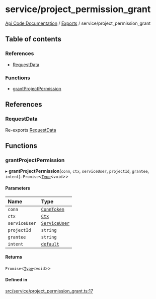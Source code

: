 # service/project\_permission\_grant
 
[Api Code Documentation](../README.md) / [Exports](../modules.md) / service/project\_permission\_grant

## Table of contents

### References

- [RequestData](service_project_permission_grant.md#requestdata)

### Functions

- [grantProjectPermission](service_project_permission_grant.md#grantprojectpermission)

## References

### RequestData

Re-exports [RequestData](../interfaces/service_domain_workflow_project_create.RequestData.md)

## Functions

### grantProjectPermission

▸ **grantProjectPermission**(`conn`, `ctx`, `serviceUser`, `projectId`, `grantee`, `intent`): `Promise`\<[`Type`](result.md#type)\<`void`\>\>

#### Parameters

| Name | Type |
| :------ | :------ |
| `conn` | [`ConnToken`](service_conn.md#conntoken) |
| `ctx` | [`Ctx`](../interfaces/lib_ctx.Ctx.md) |
| `serviceUser` | [`ServiceUser`](../interfaces/service_domain_organization_service_user.ServiceUser.md) |
| `projectId` | `string` |
| `grantee` | `string` |
| `intent` | [`default`](authz_intents.md#default) |

#### Returns

`Promise`\<[`Type`](result.md#type)\<`void`\>\>

#### Defined in

[src/service/project_permission_grant.ts:17](https://github.com/openkfw/TruBudget/blob/3b9e793/api/src/service/project_permission_grant.ts#L17)
